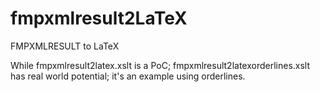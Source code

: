 # fmpxmlresult2LaTeX
FMPXMLRESULT to LaTeX

While fmpxmlresult2latex.xslt is a PoC; fmpxmlresult2latexorderlines.xslt has real world potential; it's an example using orderlines.
